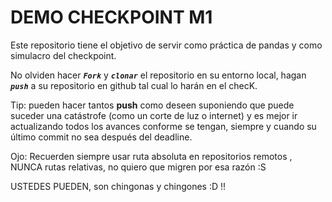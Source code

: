 # DEMO CHECKPOINT M1

Este repositorio tiene el objetivo de servir como práctica de pandas y como simulacro del checkpoint. 

No olviden hacer ***`Fork`*** y ***`clonar`*** el repositorio en su entorno local, hagan ***`push`*** a su repositorio en github tal cual lo harán en el checK. 

Tip: pueden hacer tantos __push__ como deseen suponiendo que puede suceder una catástrofe (como un corte de luz o internet) y es mejor ir actualizando todos los avances conforme se tengan, siempre y cuando su último commit no sea después del deadline. 

Ojo: Recuerden siempre usar ruta absoluta en repositorios remotos , NUNCA rutas relativas, no quiero que migren por esa razón :S 

USTEDES PUEDEN, son chingonas y chingones :D !!

